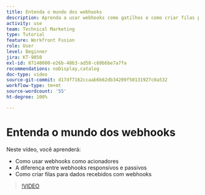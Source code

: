 ```yaml
---
title: Entenda o mundo dos webhooks
description: Aprenda a usar webhooks como gatilhos e como criar filas para dados recebidos com webhooks, tudo no [!DNL Adobe Workfront Fusion].
activity: use
team: Technical Marketing
type: Tutorial
feature: Workfront Fusion
role: User
level: Beginner
jira: KT-9050
exl-id: 87140000-e26b-48b3-ad58-c60b6be7a7fa
recommendations: noDisplay,catalog
doc-type: video
source-git-commit: d17df7162ccaab6b62db34209f50131927c0a532
workflow-type: tm+mt
source-wordcount: '55'
ht-degree: 100%

---
```


# Entenda o mundo dos webhooks

Neste vídeo, você aprenderá:

* Como usar webhooks como acionadores
* A diferença entre webhooks responsivos e passivos
* Como criar filas para dados recebidos com webhooks

>[!VIDEO](https://video.tv.adobe.com/v/335291/?quality=12&learn=on&enablevpops)
